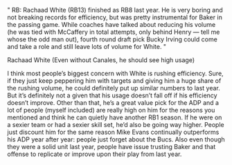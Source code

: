 " RB: Rachaad White (RB13) finished as RB8 last year. He is very boring and not breaking records for efficiency, but was pretty instrumental for Baker in the passing game. While coaches have talked about reducing his volume (he was tied with McCaffery in total attempts, only behind Henry — tell me whose the odd man out), fourth round draft pick Bucky Irving could come and take a role and still leave lots of volume for White. "

Rachaad White (Even without Canales, he should see high usage)

I think most people’s biggest concern with White is rushing efficiency. Sure, if they just keep peppering him with targets and giving him a huge share of the rushing volume, he could definitely put up similar numbers to last year. But it’s definitely not a given that his usage doesn’t fall off if his efficiency doesn’t improve.
Other than that, he’s a great value pick for the ADP and a lot of people (myself included) are really high on him for the reasons you mentioned and think he can quietly have another RB1 season. If he were on a sexier team or had a sexier skill set, he’d also be going way higher. People just discount him for the same reason Mike Evans continually outperforms his ADP year after year: people just forget about the Bucs. Also even though they were a solid unit last year, people have issue trusting Baker and that offense to replicate or improve upon their play from last year.
